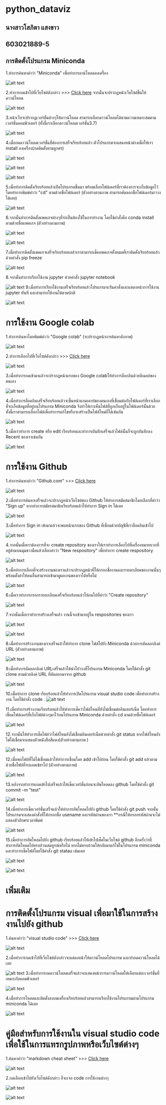 # python_dataviz
## นางสาวโสภิตา  แสงขาว 
## 603021889-5 

## การติดตั้งโปรแกรม Miniconda
1.ทำการค้นหาคำว่า "Miniconda" เพื่อทำการดาน์โหลดลงเครื่อง

![alt text](a35.png)

2.ทำการกดเข้าไปที่เว็บไซต์ดังกล่าว >>> [Click here](https://docs.conda.io/en/latest/miniconda.html)         จากนั้นจะปรากฎหน้าเว็บไซต์ขึ้นให้ดาวน์โหลด

![alt text](a40.png)

3.หน้าเว็บจะปรากฏเวอร์ชั่นต่างๆให้ดาวน์โหลด สามารถเลือกดาวน์โหลดได้ตามความเหมาะสมตามเวอร์ชั่นคอมพิวเตอร์ (ทั้งนี้เราเลือกดาวน์โหลดเวอร์ชั่น3.7)

![alt text](a41.png)

4.เมื่อกดดาวน์โหลดเวอร์ชั่นที่ต้องการเสร็จเรียบร้อยแล้ว ตัวโปรแกรมจะแสดงหน้าต่างเพื่อให้เรา install ลงเครื่อง(กดติดตั้งตามลูกศร)

![alt text](a47.png)

![alt text](a42.png)

![alt text](a39.png)

5.เมื่อทำการติดตั้งเรียบร้อยแล้วเปิดโปรแกรมขึ้นมา พร้อมเลือกโฟล์เดอร์ที่เราต้องการจะเก็บข้อมูลไว้โดยทำการพิมพ์คำว่า "cd" ตามด้วยชื่อโฟล์เดอร์ (ตัวอย่างตามภาพ สามารถคัดลอกชื่อโฟล์เดอร์มาวางได้เลย)

![alt text](a13.png) 

6.จากนั้นทำการติดตั้งแพคเกจต่างๆที่จำเป็นต้องใช้ในการทำงาน โดยใช้คำสั่งคือ conda install ตามด้วยชื่อแพคเกจ (ตัวอย่างตามภาพ)

![alt text](a44.png) 

![alt text](a45.png)

7.เมื่อทำการติดตั้งแพคเกจเสร็จเรียบร้อยแลล้วเราสามารถเช็คอพคเกจทั้งหมดที่เราติดตั้งเรียบร้อยแล้วด้วยคำสั่ง pip freeze

![alt text](a43.png)

8.จากนั้นทำการเรียกใช้งาน jupyter ด้วยคำสั่ง jupyter notebook

![alt text](a48.png)
9.เมื่อทำการเรียกใช้งานเสร็จเรียบร้อยแล้วโปรแกรมจะรันคำสั่งและแสดงหน้าการใช้งาน jupyter ทันที และสามารถใช้งานได้ตามปกติ

![alt text](a46.png)

# การใช้งาน Google colab
1.ทำการค้นหาโดยพิมพ์คำว่า "Google colab" (จะปรากฏหน้าการค้นหาดังภาพ)

![alt text](a38.png)

2.ทำการเลือกไปที่เว็บไซต์ดังกล่าว >>> [Click here](https://colab.research.google.com/notebooks/welcome.ipynb)

![alt text](a12.png)

3.เมื่อทำการกดเข้ามาแล้วจะปรากฎหน้าแรกของ Google colabให้ทำการล็อกอินด้วยอีเมลล์ของตนเอง

![alt text](a37.png)

4.เมื่อทำการล็อคอินเสร็จเรียบร้อยแล้วจะขึ้นหน้าแอคเคาท์ของตนเองที่เชื่อมต่อกับโฟล์เดอร์ที่เราเลือกที่จะเก็บข้อมูลที่อยู่บนโปรแกรม Miniconda จึงทำให้เราเห็นไฟล์ที่ถูกเก็บอยู่ในโฟล์เดอร์นั้นด้วยทั้งนี้เราสามารถเลือกไฟล์เพื่อทำการแก้ไขหรือจะสร้างเป็นไฟล์ใหม่ก็ได้เช่นกัน

![alt text](a36.png)

5.เมื่อเราทำการ create หรือ edit เรียบร้อยและทำการบันทึกเสร็จแล้วไฟล์นั้นก็จะถูกบันทึกลง Recent ของเราเช่นกัน

![alt text](a14.png)

# การใช้งาน Github
1.ทำการค้นหาคำว่า "Github.com" >>> [Click here](https://github.com/)

![alt text](a34.png)

2.เมื่อทำการค้นหาเสร็จแล้วจะปรากฏหน้าเว็บไซต์ของ Github ให้ทำการสมัคสมาชิกโดยเลือกที่คำว่า "Sign up" หากทำการสมัตรสมาชิกเรียบร้อยแล้วให้ทำการ Sign in ได้เลย

![alt text](a33.png)

3.เมื่อทำการ Sign in เข้ามาแล้วจะพบหน้าแรกของ Github ที่เชื่อมด้วยบัญชีที่เราล็อคอินเข้าไป

![alt text](a30.png)

4.จากนั้นเมื่อเราต้องการที่จะ create repository ของเราให้เราทำการเลือกไปที่เครื่องหมายบวกที่อยู่ด้านบนมุมขวามือแล้วเลือกคำว่า "New respository" เพื่อทำการ create respository

![alt text](a27.png)

5.เมื่อทำการเลือกที่จะสร้างงานของเราแล้วจะปรากฏหน้าที่ให้กรอกชื่องานและรายละเอียดของงานนั้นๆพร้อมตั้งค่าให้คนอื่นสามารถเข้ามาดูผลงานของเราได้หรือไม่

![alt text](a29.png)

6.เมื่อเราทำการกรอกรายละเอียดเสร็จเรียบร้อยแล้วให้กดไปที่คำว่า "Create repository"

![alt text](a15.png)

7.จากนั้นเมื่อเราทำการสร้างเสร็จแล้ว งานนี้จะเข้ามาอยู่ใน respositories ของเรา

![alt text](a16.png)

![alt text](a17.png)

8.เมื่อทำการสร้างงานของเราเสร็จแล้วให้ทำการ clone ไฟล์ไปยัง Miniconda ด้วยการคัดลอกลิงค์ URL (ตัวอย่างตามภาพ)

![alt text](a25.png)

9.เมื่อทำการคัดลอกลิงค์ URLเสร็จแล้วให้นำไปวางที่โปรแกรม Miniconda โดยใช้คำสั่ง git clone ตามด้วยลิงค์ URL ที่คัดลอกมาจาก github 

![alt text](a23.png)

10.เมื่อทำการ clone เรียบร้อยแล้วให้ทำการเปิดโปรแกรม visual studio code เพื่อทำการสร้างงาน โดยใช้คำสั่ง code .
![alt text](a22.png)

11.เมื่อทำการสร้างงานเรียบร้อยแล้วให้ทำการเช็คว่าไฟล์ไหนที่ยังไม่เชื่อมต่ออินเตอร์เน็ต โดยทำการเชื่อมโฟล์เดอร์ที่เก็บไฟล์ต่างๆมาไว้บนโปรแกรม Miniconda ด้วยคำสั่ง cd ตามด้วยชื่อโฟล์เดอร์

![alt text](a5.png)



12.จากนั้นให้ทำการเช็คไฟล์ว่าไฟล์ไหนยังไม่เชื่อมอินเตอร์เน็ตด้วยคำสั่ง git status หากไฟล์ไหนยังไม่ได้เชื่อมจะแสดงตัวหนังสือสีแดง(ตัวอย่างตามภาพ
)

![alt text](a18.png)

12.เมื่อพบไฟล์ที่ไม่ได้เชื่อมแล้วให้ทำการเชื่อมโดย add เข้าไปก่อน โดยใช้คำสั้ง git add แล้วตามด้วยชื่อไฟล์ที่จะแอดเข้สาไป (ตัวอย่างตามภาพ)

![alt text](a8.png)

13.หลังจากทำการแอดเข้าไปเสร็จแล้วให้เช็คเวอร์ชั่นก่อนจะอัพโหลดลง github โดยใช้คำสั่ง git commit -m "test"

![alt text](a6.png)

14.เมื่อทำการเช็คเวอร์ชั่นเสร็จแล้วให้ทำการอัพโหลดไปยัง github โดยใช้คำสัง git push จากนั้นโปรแกรมจะแสดงคำสั่งที่ให้กรอกชื่อ usename และรหัสผ่านของเรา **กรณีให้กรอกรหัสผ่านจะไม่แสดงตัวอักษรเวลาพิมพ์

![alt text](a7.png)

15.เมื่อทำการอัพโหลดไปยัง github เรียบร้อยแล้วให้เข้าไปเช็คในเว็บไซต์ github อีกครั้งว่าที่ทำการอัพโหลดไปครบถ้วนสมบูรณ์หรือไม่ หากไม่ครบถ้วนให้กลับมาแก้ไขในโปรแกรม miniconda และทำการเช็คไฟล์โดยใช้คำสั่ง git statau เช่นเคย

![alt text](a.png)

![alt text](a11.png)

# **เพิ่มเติม**
# การติดตั้งโปรแกรม visual เพื่อมาใช้ในการสร้างงานไปยัง github
1.ค้นหาคำว่า "visual studio code" >>> [Click here](https://code.visualstudio.com/)

![alt text](a9.png)

2.เมื่อทำการกดเข้าไปที่เว็บไซต์ดังกล่าวจะแสดงหน้าให้ดาวน์โหลดโปรแกรม และทำกดดาวน์โหลดได้เลย

![alt text](a4.png)
3.เมื่อทำการกดดาวน์โหลดเสร็จแล้วจะแสดงหน้าการดาวน์โหลดให้เลือกแต่ละเวอร์ชั่นที่เหมาะกับคอมพิวเตอร์

![alt text](a2.png)

4.เมื่อทำการโหลดและติดตั้งลงบนเครื่องเรียบร้อยแล้วสามารถเรียกใช้งานโปรแกรมผ่านโปรแกรม miniconda ได้เลย

![alt text](a31.png) 

# คู่มือสำหรับการใช้งานใน visual studio code เพื่อใช้ในการแทรกรูปภาพหรือเว็บไซต์ต่างๆ
1.ค้นหาคำว่า "markdown cheat sheet" >>> [Click here](https://www.markdownguide.org/cheat-sheet/?fbclid=IwAR1txzi9SD3FeIPGsrcxyfAr5Iwh2vjbH9NnFfmmii9N)

![alt text](a32.png) 

2.กดเลือกเข้าไปยังเว็บไซต์ดังกล่าว ก็จะเจอ code การใช้งานต่างๆ

![alt text](a1.png) 

![alt text](a3.png) 